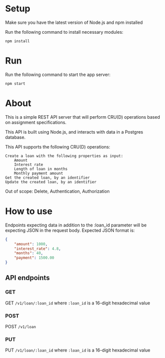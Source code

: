 # Setup

Make sure you have the latest version of Node.js and npm installed

Run the following command to install necessary modules:

`npm install`

# Run

Run the following command to start the app server:

`npm start`

# About

This is a simple REST API server that will perform CRU(D) operations based on assignment specifications.

This API is built using Node.js, and interacts with data in a Postgres database.

This API supports the following CRU(D) operations:

    Create a loan with the following properties as input:
        Amount
        Interest rate
        Length of loan in months
        Monthly payment amount
    Get the created loan, by an identifier
    Update the created loan, by an identifier

Out of scope: Delete, Authentication, Authorization

# How to use 

Endpoints expecting data in addition to the :loan_id parameter will be expecting JSON in the request body. Expected JSON format is:

```json
{
    "amount": 1000,
    "interest_rate": 4.8,
    "months": 40,
    "payment": 1500.00
}
```

## API endpoints

### GET 
GET `/v1/loan/:loan_id`
where `:loan_id` is a 16-digit hexadecimal value

### POST 
POST `/v1/loan`

### PUT 
PUT `/v1/loan/:loan_id`
where `:loan_id` is a 16-digit hexadecimal value
